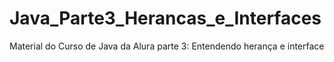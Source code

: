 # Java_Parte3_Herancas_e_Interfaces
Material do Curso de Java da Alura parte 3: Entendendo herança e interface
